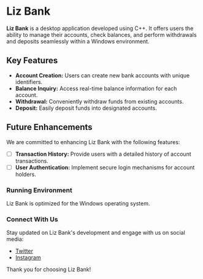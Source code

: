 # Liz Bank

**Liz Bank** is a desktop application developed using C++. It offers users the ability to manage their accounts, check balances, and perform withdrawals and deposits seamlessly within a Windows environment.

## Key Features

- **Account Creation:** Users can create new bank accounts with unique identifiers.
- **Balance Inquiry:** Access real-time balance information for each account.
- **Withdrawal:** Conveniently withdraw funds from existing accounts.
- **Deposit:** Easily deposit funds into designated accounts.

## Future Enhancements

We are committed to enhancing Liz Bank with the following features:

- [ ] **Transaction History:** Provide users with a detailed history of account transactions.
- [ ] **User Authentication:** Implement secure login mechanisms for account holders.

### Running Environment

Liz Bank is optimized for the Windows operating system.

### Connect With Us

Stay updated on Liz Bank's development and engage with us on social media:

- [Twitter](https://twitter.com/mukulownsyou)
- [Instagram](https://instagram.com/mukulownsyou)

Thank you for choosing Liz Bank!
